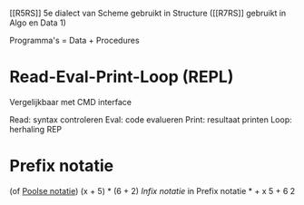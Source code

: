 [[R5RS]] 5e dialect van Scheme gebruikt in Structure
([[R7RS]] gebruikt in Algo en Data 1)

Programma's = Data + Procedures

# Read-Eval-Print-Loop (REPL)
Vergelijkbaar met CMD interface

Read: syntax controleren
Eval: code evalueren
Print: resultaat printen
Loop: herhaling REP

# Prefix notatie
(of [Poolse notatie](https://en.wikipedia.org/wiki/Polish_notation))
(x + 5) * (6 + 2) _Infix notatie_
in Prefix notatie
 \* + x 5 + 6 2
